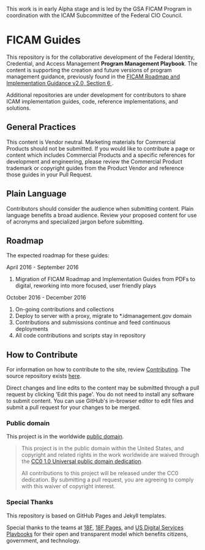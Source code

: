 This work is in early Alpha stage and is led by the GSA FICAM Program in coordination with the ICAM Subcommittee of the Federal CIO Council.

# FICAM Guides
This repository is for the collaborative development of the Federal Identity, Credential, and Access Management **Program Management Playbook**. The content is supporting the creation and future versions of program management guidance, previously found in the <a href="https://www.idmanagement.gov/IDM/servlet/fileField?entityId=ka0t0000000TNNBAA4&field=File__Body__s" target="_blank"> FICAM Roadmap and Implementation Guidance v2.0, Section 6 </a>.

Additional repositories are under development for contributors to share ICAM implementation guides, code, reference implementations, and solutions.


## General Practices
This content is Vendor neutral. Marketing materials for Commercial Products should not be submitted. If you would like to contribute a page or content which includes Commercial Products and a specific references for development and engineering, please review the Commercial Product trademark or copyright guides from the Product Vendor and reference those guides in your Pull Request.  

## Plain Language
Contributors should consider the audience when submitting content. Plain language benefits a broad audience. Review your proposed content for use of acronyms and specialized jargon before submitting.

## Roadmap 
The expected roadmap for these guides:

April 2016 - September 2016  
1. Migration of FICAM Roadmap and Implementation Guides from PDFs to digital, reworking into more focused, user friendly plays 

October 2016 - December 2016  
1.  On-going contributions and collections  
2.  Deploy to server with a proxy, migrate to *.idmanagement.gov domain  
3.  Contributions and submissions continue and feed continuous deployments  
4.  All code contributions and scripts stay in repository  



## How to Contribute
For information on how to contribute to the site, review [Contributing](CONTRIBUTING.md/). The source repository exists [here](https://github.com/GSA/piv-guides/). 

Direct changes and line edits to the content may be submitted through a pull request by clicking 'Edit this page'. You do not need to install any software to submit content. You can use GitHub's in-browser editor to edit files and submit a pull request for your changes to be merged.

### Public domain

This project is in the worldwide [public domain](LICENSE.md). 

> This project is in the public domain within the United States, and copyright and related rights in the work worldwide are waived through the [CC0 1.0 Universal public domain dedication](https://creativecommons.org/publicdomain/zero/1.0/).
>
> All contributions to this project will be released under the CC0 dedication. By submitting a pull request, you are agreeing to comply with this waiver of copyright interest.

### Special Thanks
This repository is based on GitHub Pages and Jekyll templates. 

Special thanks to the teams at [18F](https://18f.gsa.gov/), [18F Pages](https://pages.18f.gov/), and [US Digital Services Playbooks](https://playbook.cio.gov/) for their open and transparent model which benefits citizens, government, and technology.


